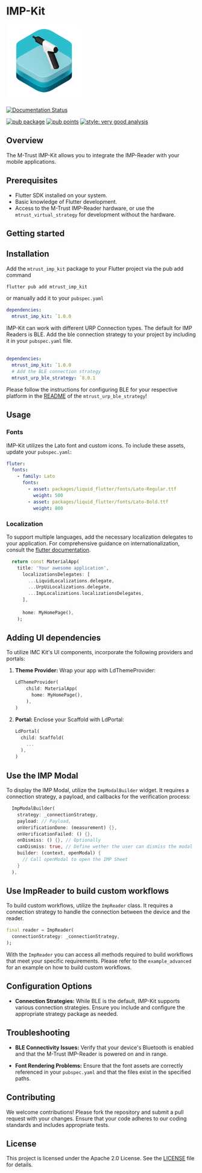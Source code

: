 

# IMP-Kit

<img src="https://github.com/emdgroup/mtrust-imp-kit/blob/main/banner.png?raw=true" alt="Description" width="200">

[![Documentation Status](https://img.shields.io/badge/Documentation-IMP--Kit%20Docs-blue?style=flat&logo=readthedocs)](https://docs.mtrust.io/sdks/imp-kit/)


[![pub package](https://img.shields.io/pub/v/mtrust_imp_kit.svg)](https://pub.dev/packages/mtrust_imp_kit)
[![pub points](https://img.shields.io/pub/points/mtrust_imp_kit)](https://pub.dev/packages/mtrust_imp_kit/score)
[![style: very good analysis](https://img.shields.io/badge/style-very_good_analysis-B22C89.svg)](https://pub.dev/packages/very_good_analysis)

## Overview

The M-Trust IMP-Kit allows you to integrate the IMP-Reader with your mobile applications.

## Prerequisites

- Flutter SDK installed on your system.
- Basic knowledge of Flutter development.
- Access to the M-Trust IMP-Reader hardware, or use the `mtrust_virtual_strategy` for development without the hardware.

## Getting started

## Installation

Add the `mtrust_imp_kit` package to your Flutter project via the pub add command 
```
flutter pub add mtrust_imp_kit
```
or manually add it to your `pubspec.yaml`
```yaml
dependencies:
  mtrust_imp_kit: ˆ1.0.0
```


IMP-Kit can work with different URP Connection types. The default for IMP Readers is BLE. 
Add the ble connection strategy to your project by including it in your `pubspec.yaml` file.
```yaml

dependencies:
  mtrust_imp_kit: ˆ1.0.0
  # Add the BLE connection strategy
  mtrust_urp_ble_strategy: ˆ8.0.1
```

Please follow the instructions for configuring BLE for your respective platform in the [README](https://github.com/emdgroup/mtrust-urp/blob/main/mtrust_urp_ble_strategy/README.md) of the `mtrust_urp_ble_strategy`!


## Usage

### Fonts

IMP-Kit utilizes the Lato font and custom icons. To include these assets, update your `pubspec.yaml`:

```yaml
fluter:
  fonts: 
    - family: Lato
      fonts:
        - asset: packages/liquid_flutter/fonts/Lato-Regular.ttf
          weight: 500
        - asset: packages/liquid_flutter/fonts/Lato-Bold.ttf
          weight: 800
```

### Localization
To support multiple languages, add the necessary localization delegates to your application. For comprehensive guidance on internationalization, consult the [flutter documentation](https://docs.flutter.dev/ui/accessibility-and-internationalization/internationalization).

```dart
  return const MaterialApp(
    title: 'Your awesome application',
      localizationsDelegates: [
        ...LiquidLocalizations.delegate,
        ...UrpUiLocalizations.delegate,
        ...ImpLocalizations.localizationsDelegates,
      ],
      
      home: MyHomePage(),
    );
```

## Adding UI dependencies

To utilize IMC Kit's UI components, incorporate the following providers and portals:

1. **Theme Provider:** Wrap your app with LdThemeProvider:
    ```dart
    LdThemeProvider(
        child: MaterialApp(
          home: MyHomePage(),
        ),
    )
    ```

2. **Portal:** Enclose your Scaffold with LdPortal:

    ```dart
    LdPortal(
      child: Scaffold(
        ...
      ),
    )
    ```

## Use the IMP Modal 

To display the IMP Modal, utilize the `ImpModalBuilder` widget. It requires a connection strategy, a payload, and callbacks for the verification process:


```dart
  ImpModalBuilder(
    strategy: _connectionStrategy,
    payload: // Payload,
    onVerificationDone: (measurement) {},
    onVerificationFailed: () {},
    onDismiss: () {}, // Optionally
    canDismiss: true, // Define wether the user can dismiss the modal
    builder: (context, openModal) {
      // Call openModal to open the IMP Sheet
    }
  ),

```

## Use ImpReader to build custom workflows

To build custom workflows, utilize the `ImpReader` class. It requires a connection strategy to handle the connection between the device and the reader. 

```dart
final reader = ImpReader(
  connectionStrategy: _connectionStrategy,
);
```

With the `ImpReader` you can access all methods required to build workflows that meet your specific requirements. Please refer to the `example_advanced` for an example on how to build custom workflows.

## Configuration Options
- **Connection Strategies:** While BLE is the default, IMP-Kit supports various connection strategies. Ensure you include and configure the appropriate strategy package as needed.

## Troubleshooting
- **BLE Connectivity Issues:** Verify that your device's Bluetooth is enabled and that the M-Trust IMP-Reader is powered on and in range.

- **Font Rendering Problems:** Ensure that the font assets are correctly referenced in your `pubspec.yaml` and that the files exist in the specified paths.

## Contributing
We welcome contributions! Please fork the repository and submit a pull request with your changes. Ensure that your code adheres to our coding standards and includes appropriate tests.

## License
This project is licensed under the Apache 2.0 License. See the [LICENSE](./LICENSE) file for details.